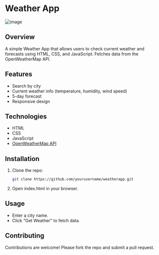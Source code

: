 # Weather App

![image](https://github.com/user-attachments/assets/facce13d-5d47-4478-b078-8b0fda00175d)


## Overview

A simple Weather App that allows users to check current weather and forecasts using HTML, CSS, and JavaScript. Fetches data from the OpenWeatherMap API.

## Features

- Search by city
- Current weather info (temperature, humidity, wind speed)
- 5-day forecast
- Responsive design

## Technologies

- HTML
- CSS
- JavaScript
- [OpenWeatherMap API](https://openweathermap.org/api)

## Installation

1. Clone the repo:
   ```bash
   git clone https://github.com/yourusername/weatherapp.git
2. Open index.html in your browser.
## Usage
- Enter a city name.
- Click "Get Weather" to fetch data.
## Contributing
Contributions are welcome! Please fork the repo and submit a pull request.

